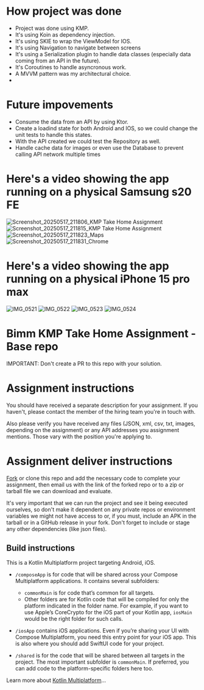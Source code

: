 # How project was done

- Project was done using KMP.
- It's using Koin as dependency injection.
- It's using SKIE to wrap the ViewModel for IOS.
- It's using Navigation to navigate between screens
- It's using a Serialization plugin to handle data classes (especially data coming from an API in the future).
- It's Coroutines to handle asyncronous work.
- A MVVM pattern was my architectural choice.
- 

# Future impovements
- Consume the data from an API by using Ktor.
- Create a loadind state for both Android and IOS, so we could change the unit tests to handle this states.
- With the API created we could test the Repository as well.
- Handle cache data for images or even use the Database to prevent calling API network multiple times
  
# Here's a video showing the app running on a physical Samsung s20 FE
![Screenshot_20250517_211806_KMP Take Home Assignment](https://github.com/user-attachments/assets/c4af6326-dcf1-47a0-a102-28a3eac56afb)
![Screenshot_20250517_211815_KMP Take Home Assignment](https://github.com/user-attachments/assets/0231b798-0d76-4916-9d6a-f3e218fa4841)
![Screenshot_20250517_211823_Maps](https://github.com/user-attachments/assets/3d69da4c-bfff-469a-85f9-d0e3af7edfa3)
![Screenshot_20250517_211831_Chrome](https://github.com/user-attachments/assets/30ea6f49-ab57-45b5-bd88-ac662cf4e5de)

# Here's a video showing the app running on a physical iPhone 15 pro max
![IMG_0521](https://github.com/user-attachments/assets/3cff0a24-cb61-42de-aacc-ecaa809ecaa2)
![IMG_0522](https://github.com/user-attachments/assets/04341129-e151-4476-b6fa-fa2a525457b2)
![IMG_0523](https://github.com/user-attachments/assets/092d93a4-e311-4644-b222-464d6a0fda80)
![IMG_0524](https://github.com/user-attachments/assets/9674c792-3894-40d9-9d9e-cf378ae9ae58)





# Bimm KMP Take Home Assignment - Base repo

IMPORTANT: Don't create a PR to this repo with your solution.

# Assignment instructions
You should have received a separate description for your assignment. If you haven't, please contact the member of the hiring team you're in touch with.

Also please verify you have received any files (JSON, xml, csv, txt, images, depending on the assignment) or any API addresses you assignment mentions. Those vary with the position you're applying to.


# Assignment deliver instructions
[Fork](https://github.com/reul/bimm-kmp-challenge-base/fork) or clone this repo and add the necessary code to complete your assignment, then email us with the link of the forked repo or to a zip or tarball file we can download and evaluate.

It's very important that we can run the project and see it being executed ourselves, so don't make it dependent on any private repos or environment variables we might not have access to or, if you must, include an APK in the tarball or in a GitHub release in your fork. Don't forget to include or stage any other dependencies (like json files).

## Build instructions
This is a Kotlin Multiplatform project targeting Android, iOS.

* `/composeApp` is for code that will be shared across your Compose Multiplatform applications.
  It contains several subfolders:
  - `commonMain` is for code that’s common for all targets.
  - Other folders are for Kotlin code that will be compiled for only the platform indicated in the folder name.
    For example, if you want to use Apple’s CoreCrypto for the iOS part of your Kotlin app,
    `iosMain` would be the right folder for such calls.

* `/iosApp` contains iOS applications. Even if you’re sharing your UI with Compose Multiplatform, 
  you need this entry point for your iOS app. This is also where you should add SwiftUI code for your project.

* `/shared` is for the code that will be shared between all targets in the project.
  The most important subfolder is `commonMain`. If preferred, you can add code to the platform-specific folders here too.


Learn more about [Kotlin Multiplatform](https://www.jetbrains.com/help/kotlin-multiplatform-dev/get-started.html)…

